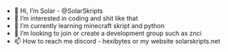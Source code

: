 - 👋 Hi, I’m Solar - @SolarSkripts
- 👀 I’m interested in coding and shit like that
- 🌱 I’m currently learning minecraft skript and python
- 💞️ I’m looking to join or create a development group such as znci
- 📫 How to reach me discord - hexibytes or my website solarskripts.net

<!---
SolarSkripts/SolarSkripts is a ✨ special ✨ repository because its `README.md` (this file) appears on your GitHub profile.
You can click the Preview link to take a look at your changes.
--->
